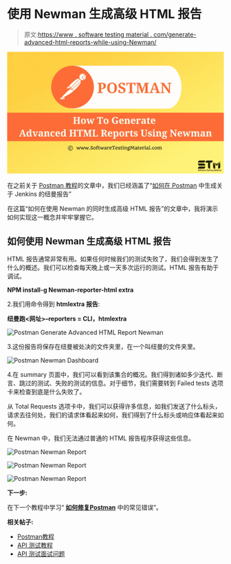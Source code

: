 # 使用 Newman 生成高级 HTML 报告

> 原文:[https://www . software testing material . com/generate-advanced-html-reports-while-using-Newman/](https://www.softwaretestingmaterial.com/generate-advanced-html-reports-while-using-newman/)

![How To Generate Advanced HTML Reports Using Newman](img/c37195c0bc54064664e1b0ff6f6e6596.png)

在之前关于 [Postman 教程](https://www.softwaretestingmaterial.com/postman-tutorial/)的文章中，我们已经涵盖了“[如何在 Postman](https://www.softwaretestingmaterial.com/generate-newman-reports-on-jenkins/) 中生成关于 Jenkins 的纽曼报告”

在这篇“如何在使用 Newman 的同时生成高级 HTML 报告”的文章中，我将演示如何实现这一概念并牢牢掌握它。

## **如何使用 Newman 生成高级 HTML 报告**

HTML 报告通常非常有用。如果任何时候我们的测试失败了，我们会得到发生了什么的概述。我们可以检查每天晚上或一天多次运行的测试。HTML 报告有助于调试。

**NPM install-g Newman-reporter-html extra**

2.我们用命令得到 **htmlextra 报告**:

**纽曼跑<网址>–reporters = CLI，htmlextra**

![Postman Generate Advanced HTML Report Newman](img/9e45ee8a6df181dedb9d4ab66d6ad774.png)

3.这份报告将保存在纽曼被处决的文件夹里，在一个叫纽曼的文件夹里。

![Postman Newman Dashboard](img/899222f0dfce8a56ac4c68b15b7b5383.png)

4.在 summary 页面中，我们可以看到该集合的概况。我们得到诸如多少迭代、断言、跳过的测试、失败的测试的信息。对于细节，我们需要转到 Failed tests 选项卡来检查到底是什么失败了。

从 Total Requests 选项卡中，我们可以获得许多信息，如我们发送了什么标头，请求去往何处，我们的请求体看起来如何，我们得到了什么标头或响应体看起来如何。

在 Newman 中，我们无法通过普通的 HTML 报告程序获得这些信息。

![Postman Newman Report](img/2a0dfb6df46a727e15ed5fe72c11c4ad.png)

![Postman Newman Report](img/e685193fcbb9dc25a653fe3bb6a1a3b9.png)

![Postman Newman Report](img/aa72226146a5146d38ff831c6abf3bda.png)

**下一步:**

在下一个教程中学习“ [**如何修复Postman**](https://www.softwaretestingmaterial.com/how-to-fix-common-errors-in-postman/) 中的常见错误”。

**相关帖子:**

*   [Postman教程](https://www.softwaretestingmaterial.com/postman-tutorial/)
*   [API 测试教程](https://www.softwaretestingmaterial.com/api-testing/)
*   [API 测试面试问题](https://www.softwaretestingmaterial.com/api-testing-interview-questions/)